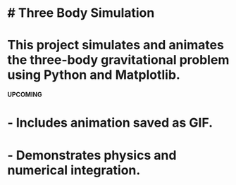 # \# Three Body Simulation


# This project simulates and animates the three-body gravitational problem using Python and Matplotlib.

**UPCOMING**
# \- Includes animation saved as GIF.

# \- Demonstrates physics and numerical integration.



